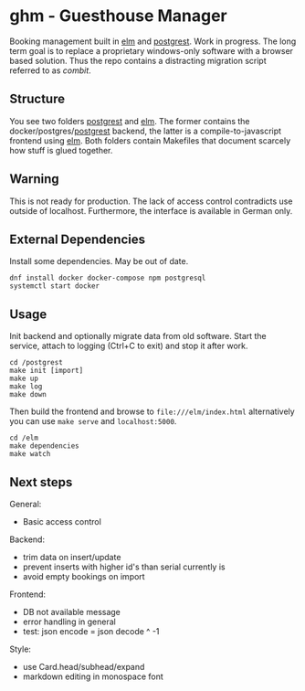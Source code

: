 ghm - Guesthouse Manager
========================

Booking management built in [elm][elm] and [postgrest][postgrest]. Work
in progress. The long term goal is to replace a proprietary windows-only
software with a browser based solution. Thus the repo contains a
distracting migration script referred to as *combit*.

Structure
---------

You see two folders [postgrest](postgrest) and [elm](elm). The former
contains the docker/postgres/[postgrest][postgrest] backend, the latter
is a compile-to-javascript frontend using [elm][elm]. Both folders
contain Makefiles that document scarcely how stuff is glued together.

[postgrest]: https://github.com/begriffs/postgrest
[elm]: http://elm-lang.org/

Warning
-------

This is not ready for production. The lack of access control contradicts
use outside of localhost. Furthermore, the interface is available in
German only.

External Dependencies
---------------------

Install some dependencies. May be out of date.

```
dnf install docker docker-compose npm postgresql
systemctl start docker
```

Usage
-----

Init backend and optionally migrate data from old software. Start the
service, attach to logging (Ctrl+C to exit) and stop it after work.

```
cd /postgrest
make init [import]
make up
make log
make down
```

Then build the frontend and browse to `file:///elm/index.html`
alternatively you can use `make serve` and `localhost:5000`.

```
cd /elm
make dependencies
make watch
```

Next steps
----------

General:
  * Basic access control

Backend:
  * trim data on insert/update
  * prevent inserts with higher id's than serial currently is
  * avoid empty bookings on import

Frontend:
  * DB not available message
  * error handling in general
  * test: json encode = json decode ^ -1

Style:
  * use Card.head/subhead/expand
  * markdown editing in monospace font
